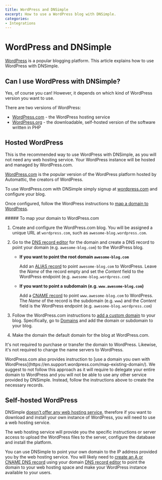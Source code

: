 ```yaml
---
title: WordPress and DNSimple
excerpt: How to use a WordPress blog with DNSimple.
categories:
- Integrations
---
```


# WordPress and DNSimple

[WordPress](https://wordpress.com/) is a popular blogging platform. This article explains how to use WordPress with DNSimple.

## Can I use WordPress with DNSimple?

Yes, of course you can! However, it depends on which kind of WordPress version you want to use.

There are two versions of WordPress:

- [WordPress.com](https://wordpress.com/) - the WordPress hosting service
- [WordPress.org](https://wordpress.org/) - the downloadable, self-hosted version of the software written in PHP

## Hosted WordPress

<tip>
This is the recommended way to use WordPress with DNSimple, as you will not need any web hosting service. Your WordPress instance will be hosted and managed by WordPress.com.
</tip>

[WordPress.com](https://wordpress.com/) is the popular version of the WordPress platform hosted by Automattic, the creators of WordPress.

To use WordPress.com with DNSimple simply signup at [wordpress.com](https://wordpress.com/) and configure your blog.

Once configured, follow the WordPress instructions to [map a domain to WordPress](https://wordpress.com/support/domains/connect-existing-domain).

<div class="section-steps" markdown="1">
##### To map your domain to WordPress.com

1.  Create and configure the WordPress.com blog. You will be assigned a unique URL at `wordpress.com`, such as `awesome-blog.wordpress.com`.

1.  Go to the [DNS record editor](https://support.dnsimple.com/articles/record-editor/) for the domain and create a DNS record to point your domain (e.g. `awesome-blog.com`) to the WordPress blog.

    -   **If you want to point the root domain `awesome-blog.com`**

        Add an [ALIAS record](/articles/alias-record) to point `awesome-blog.com` to WordPress. Leave the _Name_ of the record empty and set the _Content_ field to the WordPress endpoint (e.g. `awesome-blog.wordpress.com`)

    -   **If you want to point a subdomain (e.g. `www.awesome-blog.com`)**

        Add a [CNAME record](/articles/cname-record) to point `www.awesome-blog.com` to WordPress. The _Name_ of the record is the subdomain (e.g. `www`) and the _Content_ field is the WordPress endpoint (e.g. `awesome-blog.wordpress.com`)

1. Follow the WordPress.com instructions to [add a custom domain](https://en.support.wordpress.com/map-subdomain/) to your blog. Specifically, go to [Domains](https://wordpress.com/domains/) and add the domain or subdomain to your blog.

1. Make the domain the default domain for the blog at WordPress.com.
</div>

It's not required to purchase or transfer the domain to WordPress. Likewise, it's not required to change the name servers to WordPress.

<note>
WordPress.com also provides instruction to [use a domain you own with WordPress](https://en.support.wordpress.com/map-existing-domain/). We suggest to not follow this approach as it will require to delegate your entire domain to WordPress and you will not be able to use any other service provided by DNSimple. Instead, follow the instructions above to create the necessary records.
</note>


## Self-hosted WordPress

DNSimple [doesn't offer any web hosting service](/articles/web-hosting), therefore if you want to download and install your own instance of WordPress, you will need to use a web hosting service.

The web hosting service will provide you the specific instructions or server access to upload the WordPress files to the server, configure the database and install the platform.

You can use DNSimple to point your own domain to the IP address provided you by the web hosting service. You will likely need to [create an A or CNAME DNS record](/articles/differences-a-cname-records) using your domain [DNS record editor](https://support.dnsimple.com/articles/record-editor) to point the domain to your web hosting space and make your WordPress instance available to your users.

